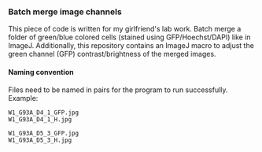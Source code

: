 ### Batch merge image channels

This piece of code is written for my girlfriend's lab work. Batch merge a folder of green/blue colored cells (stained using GFP/Hoechst/DAPI) like in ImageJ. Additionally, this repository contains an ImageJ macro to adjust the green channel (GFP) contrast/brightness of the merged images.

#### Naming convention
Files need to be named in pairs for the program to run successfully. Example:
```
W1_G93A_D4_1_GFP.jpg
W1_G93A_D4_1_H.jpg

W1_G93A_D5_3_GFP.jpg
W1_G93A_D5_3_H.jpg
```
